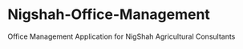 Nigshah-Office-Management
=========================

Office Management Application for NigShah Agricultural Consultants
